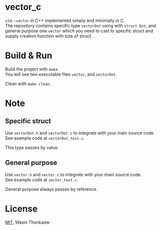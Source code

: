 # vector_c

`std::vector` in C++ implemented simply and minimally in C.  
The repository contains specific type `vectorDot` using with `struct Dot`, and general purpose one `vector` which you need to cast to specific struct and supply creation function with size of struct.

# Build & Run

Build the project with `make`.  
You will see two executable files `vector`, and `vectorDot`.

Clean with `make clean`.

# Note

## Specific struct

Use `vectorDot.h` and `vectorDot.c` to integrate with your main source code.  
See example code at `vectorDot_test.c`.

This type passes by value.

## General purpose

Use `vector.h` and `vector.c` to integrate with your main source code.  
See example code at `vector_test.c`.

General purpose always passes by reference.

# License

[MIT](https://github.com/haxpor/vector_c/blob/master/LICENSE), Wasin Thonkaew

